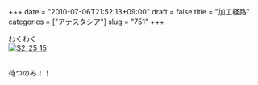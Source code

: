 +++
date = "2010-07-06T21:52:13+09:00"
draft = false
title = "加工経路"
categories = ["アナスタシア"]
slug = "751"
+++

<p>わくわく<br /><a href="/images/robolog/photos/uncategorized/2010/07/06/s2_25_15.jpg"><img  border="0"  src="/images/robolog/blog/images/2010/07/06/s2_25_15.jpg" title="S2_25_15" alt="S2_25_15" /></a>

<br />待つのみ！！</p>

